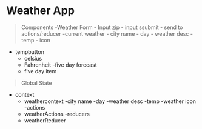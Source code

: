 # Weather App

> Components
-Weather Form
    - Input zip
    - input ssubmit
    - send to actions/reducer
-current weather
    - city name
    - day
    - weather desc
    - temp
    - icon
- tempbutton
    - celsius
    - Fahrenheit
-five day forecast
    - five day item

> Global State
- context
    - weathercontext
        -city name
        -day
        -weather desc
        -temp
        -weather icon
-actions
    - weatherActions
-reducers
    - weatherReducer